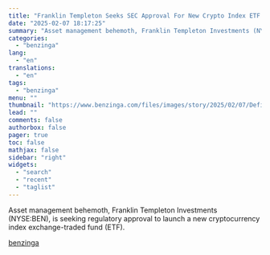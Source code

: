 ```yaml
---
title: "Franklin Templeton Seeks SEC Approval For New Crypto Index ETF Focused On Bitcoin And Ether"
date: "2025-02-07 18:17:25"
summary: "Asset management behemoth, Franklin Templeton Investments (NYSE:BEN), is seeking regulatory approval to launch a new cryptocurrency index exchange-traded fund (ETF)."
categories:
  - "benzinga"
lang:
  - "en"
translations:
  - "en"
tags:
  - "benzinga"
menu: ""
thumbnail: "https://www.benzinga.com/files/images/story/2025/02/07/Defining-Crypto-Lending-And-Staking-Prog.jpeg"
lead: ""
comments: false
authorbox: false
pager: true
toc: false
mathjax: false
sidebar: "right"
widgets:
  - "search"
  - "recent"
  - "taglist"
---
```


Asset management behemoth, Franklin Templeton Investments (NYSE:BEN), is seeking regulatory approval to launch a new cryptocurrency index exchange-traded fund (ETF).

[benzinga](https://www.benzinga.com/25/02/43554999/franklin-templeton-moves-to-launch-crypto-index-etf-amid-crypto-friendly-trump-era-cboe-files-four-etf-applications-for-xrp)
